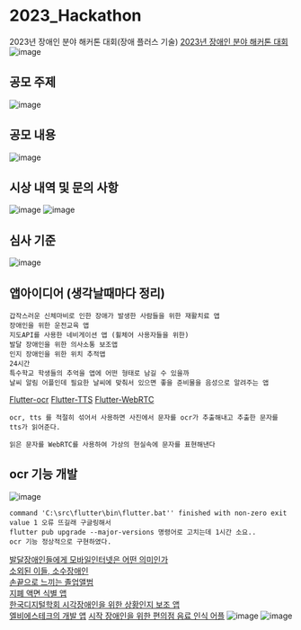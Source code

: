 # 2023_Hackathon
2023년 장애인 분야 해커톤 대회(장애 플러스 기술)
[2023년 장애인 분야 해커톤 대회](https://www.campuspick.com/contest/view?id=21875)
![image](https://github.com/chihyeonWON/2023_Hackathon/assets/58906858/7e5a8452-f28f-4ca6-9d89-097e58f3e33a)

## 공모 주제
![image](https://github.com/chihyeonWON/2023_Hackathon/assets/58906858/2f8d99e2-ca10-4c0c-be14-b041b5e7169d)

## 공모 내용
![image](https://github.com/chihyeonWON/2023_Hackathon/assets/58906858/f6033b93-87a6-456d-8679-c65d08f912d9)

## 시상 내역 및 문의 사항
![image](https://github.com/chihyeonWON/2023_Hackathon/assets/58906858/477c9656-61c1-4308-88ea-3cebe08125ed)
![image](https://github.com/chihyeonWON/2023_Hackathon/assets/58906858/7647e40e-aa3c-4c0e-ad6d-3248d93cd264)

## 심사 기준
![image](https://github.com/chihyeonWON/2023_Hackathon/assets/58906858/e075802a-4aee-4987-89b4-9d2a81f6e631)

## 앱아이디어 (생각날때마다 정리)
```
갑작스러운 신체마비로 인한 장애가 발생한 사람들을 위한 재활치료 앱
장애인을 위한 운전교육 앱
지도API를 사용한 네비게이션 앱 (휠체어 사용자들을 위한)
발달 장애인을 위한 의사소통 보조앱
인지 장애인을 위한 위치 추적앱
24시간
특수학교 학생들의 추억을 앱에 어떤 형태로 남길 수 있을까 
날씨 알림 어플인데 필요한 날씨에 맞춰서 있으면 좋을 준비물을 음성으로 알려주는 앱
```
[Flutter-ocr](https://github.com/chihyeonWON/Flutter-OCR)
[Flutter-TTS](https://dev-yakuza.posstree.com/ko/flutter/tts/)
[Flutter-WebRTC](https://gsretail.tistory.com/14)
```
ocr, tts 를 적절히 섞어서 사용하면 사진에서 문자를 ocr가 추출해내고 추출한 문자를 tts가 읽어준다.

읽은 문자를 WebRTC를 사용하여 가상의 현실속에 문자를 표현해낸다
```
## ocr 기능 개발
![image](https://github.com/chihyeonWON/2023_Hackathon/assets/58906858/db078fdd-a1bd-4541-8d7d-91257da78d4a)
```
command 'C:\src\flutter\bin\flutter.bat'' finished with non-zero exit value 1 오류 뜨길래 구글링해서
flutter pub upgrade --major-versions 명령어로 고치는데 1시간 소요..
ocr 기능 정상적으로 구현하였다.
```

[발달장애인들에게 모바일인터넷은 어떤 의미인가](http://thespecial.kr/?r=special&c=design&uid=9823)     
[소외된 이들, 소수장애인](http://www.ntoday.co.kr/news/articleView.html?idxno=81087)       
[손끝으로 느끼는 졸업앨범](http://www.ntoday.co.kr/news/articleView.html?idxno=82617)      
[지폐 액면 식별 앱](http://www.kappd.or.kr/kappd/bbs/board.php?bo_table=bo_02&wr_id=3263&sst=wr_hit&sod=desc&sop=and&page=220)   
[한국디지털학회 시각장애인을 위한 상황인지 보조 앱](http://journal.dcs.or.kr/_PR/view/?aidx=23191&bidx=1886)   
[엘비에스테크의 개발 앱](https://m.saramin.co.kr/job-search/view?rec_idx=42084351&cn=job-industry&cns=job-list)
[시작 장애인을 위한 편의점 음료 인식 어플](https://velog.io/@marlenka/%EC%8B%9C%EA%B0%81%EC%9E%A5%EC%95%A0%EC%9D%B8%EC%9D%84-%EC%9C%84%ED%95%9C-%ED%8E%B8%EC%9D%98%EC%A0%90-%EC%9D%8C%EB%A3%8C-%EC%9D%B8%EC%8B%9D-%EC%96%B4%ED%94%8C)
![image](https://github.com/chihyeonWON/2023_Hackathon/assets/58906858/2db60696-92a5-4547-aa65-5051796035f1)
![image](https://github.com/chihyeonWON/2023_Hackathon/assets/58906858/3bd9ee67-1b11-498a-9632-0569c055d4d4)


